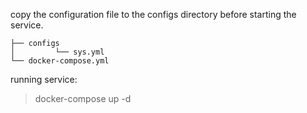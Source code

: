 
copy the configuration file to the configs directory before starting the service.

```
├── configs
│         └── sys.yml
└── docker-compose.yml
```

running service:

> docker-compose up -d

